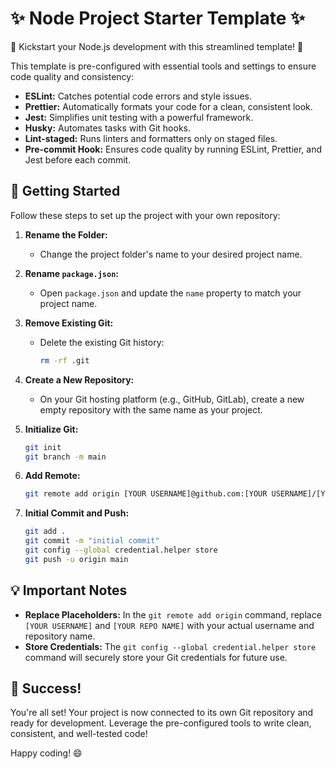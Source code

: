 # ✨ Node Project Starter Template ✨

🚀 Kickstart your Node.js development with this streamlined template! 🚀

This template is pre-configured with essential tools and settings to ensure code quality and consistency:

- **ESLint:** Catches potential code errors and style issues.
- **Prettier:** Automatically formats your code for a clean, consistent look.
- **Jest:** Simplifies unit testing with a powerful framework.
- **Husky:** Automates tasks with Git hooks.
- **Lint-staged:** Runs linters and formatters only on staged files.
- **Pre-commit Hook:** Ensures code quality by running ESLint, Prettier, and Jest before each commit.

## 🚀 Getting Started

Follow these steps to set up the project with your own repository:

1. **Rename the Folder:**

   - Change the project folder's name to your desired project name.

2. **Rename `package.json`:**

   - Open `package.json` and update the `name` property to match your project name.

3. **Remove Existing Git:**

   - Delete the existing Git history:

     ```bash
     rm -rf .git
     ```

4. **Create a New Repository:**

   - On your Git hosting platform (e.g., GitHub, GitLab), create a new empty repository with the same name as your project.

5. **Initialize Git:**

   ```bash
   git init
   git branch -m main
   ```

6. **Add Remote:**

   ```bash
   git remote add origin [YOUR USERNAME]@github.com:[YOUR USERNAME]/[YOUR REPO NAME].git
   ```

7. **Initial Commit and Push:**

   ```bash
   git add .
   git commit -m "initial commit"
   git config --global credential.helper store
   git push -u origin main
   ```

## 💡 Important Notes

- **Replace Placeholders:** In the `git remote add origin` command, replace `[YOUR USERNAME]` and `[YOUR REPO NAME]` with your actual username and repository name.
- **Store Credentials:** The `git config --global credential.helper store` command will securely store your Git credentials for future use.

## 🎉 Success!

You're all set! Your project is now connected to its own Git repository and ready for development. Leverage the pre-configured tools to write clean, consistent, and well-tested code!

Happy coding! 😄

